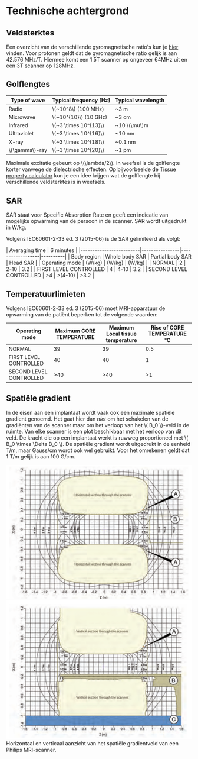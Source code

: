 
# Technische achtergrond

## Veldsterktes

Een overzicht van de verschillende gyromagnetische ratio's kun je
[hier](https://en.wikipedia.org/wiki/Gyromagnetic_ratio) vinden. Voor protonen
geldt dat de gyromagnetische ratio gelijk is aan 42.576 MHz/T. Hiermee komt
een 1.5T scanner op ongeveer 64MHz uit en een 3T scanner op 128MHz.

## Golflengtes

| Type of wave     | Typical frequency [Hz]  | Typical wavelength |
|------------------|-------------------------|--------------------|
| Radio            | \\(~10^8\\) (100 MHz)   | ~3 m               |
| Microwave        | \\(~10^{10}\\) (10 GHz) | ~3 cm              |
| Infrared         | \\(~3 \times 10^{13}\\) | ~10 \\(\mu\\)m     |
| Ultraviolet      | \\(~3 \times 10^{16}\\) | ~10 nm             |
| X-ray            | \\(~3 \times 10^{18}\\) | ~0.1 nm            |
| \\(\gamma\\)-ray | \\(~3 \times 10^{20}\\) | ~1 pm              |

Maximale excitatie gebeurt op \\(\lambda/2\\).  In weefsel is de golflengte
korter vanwege de dielectrische effecten. Op bijvoorbeelde de [Tissue property
calculator](http://niremf.ifac.cnr.it/tissprop/htmlclie/htmlclie.php) kun je
een idee krijgen wat de golflengte bij verschillende veldsterktes is in
weefsels.

## SAR

SAR staat voor Specific Absorption Rate en geeft een indicatie van mogelijke
opwarming van de persoon in de scanner. SAR wordt uitgedrukt in W/kg. 

Volgens IEC60601-2-33 ed. 3 (2015-06) is de SAR gelimiteerd als volgt:

| Averaging time          | 6 minutes      |
|-------------------------|----------------|------------------|----------|
| Body region             | Whole body SAR | Partial body SAR | Head SAR |
| Operating mode          | (W/kg)         | (W/kg)           | (W/kg)   |
| NORMAL                  | 2              | 2-10             | 3.2      |
| FIRST LEVEL CONTROLLED  | 4              | 4-10             | 3.2      |
| SECOND LEVEL CONTROLLED | >4             | >(4-10)          | >3.2     |

## Temperatuurlimieten

Volgens IEC60601-2-33 ed. 3 (2015-06) moet MRI-apparatuur de opwarming van de patiënt beperken tot de volgende waarden:

| Operating mode          | Maximum CORE TEMPERATURE  | Maximum Local tissue temperature  | Rise of CORE TEMPERATURE °C |
| ----------------------- | ------------------------- | --------------------------------- | ------------------------    |
| NORMAL                  | 39                        | 39                                | 0.5                         |
| FIRST LEVEL CONTROLLED  | 40                        | 40                                | 1                           |
| SECOND LEVEL CONTROLLED | >40                       | >40                               | >1                          |

## Spatiële gradient

In de eisen aan een implantaat wordt vaak ook een maximale spatiële gradient
genoemd. Het gaat hier dan *niet* om het schakelen van de gradiënten van de
scanner maar om het verloop van het \\( B_0 \\)-veld in de ruimte. Van elke scanner is
een plot beschikbaar met het verloop van dit veld. De kracht die op een implantaat werkt
is ruwweg proportioneel met \\( B_0 \times \Delta B_0 \\). De spatiële gradient
wordt uitgedrukt in de eenheid T/m, maar Gauss/cm wordt ook wel gebruikt. Voor het
omrekenen geldt dat 1 T/m gelijk is aan 100 G/cm.

![Horizontaal aanzicht](extra_materiaal/SpatGradHorz.png) 
![Verticaal aanzicht](extra_materiaal/SpatGradVert.png)  
Horizontaal en verticaal aanzicht van het spatiële gradientveld van een Philips MRI-scanner.



